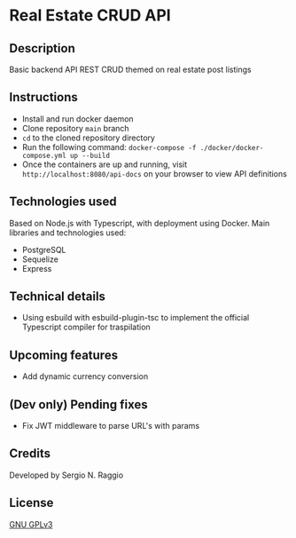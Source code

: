 # Real Estate CRUD API

## Description

Basic backend API REST CRUD themed on real estate post listings

## Instructions
- Install and run docker daemon
- Clone repository `main` branch
- `cd` to the cloned repository directory
- Run the following command: `docker-compose -f ./docker/docker-compose.yml up --build`
- Once the containers are up and running, visit `http://localhost:8080/api-docs` on your browser to view API definitions

## Technologies used

Based on Node.js with Typescript, with deployment using Docker. Main libraries and technologies used:
- PostgreSQL
- Sequelize
- Express

## Technical details

- Using esbuild with esbuild-plugin-tsc to implement the official Typescript compiler for traspilation

## Upcoming features

- Add dynamic currency conversion

## (Dev only) Pending fixes

- Fix JWT middleware to parse URL's with params

## Credits

Developed by Sergio N. Raggio

## License

[GNU GPLv3](https://choosealicense.com/licenses/gpl-3.0/)
